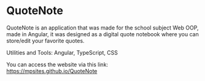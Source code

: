 # QuoteNote

QuoteNote is an application that was made for the school subject Web OOP, made in Angular, it was designed as a digital quote notebook where you can store/edit your favorite quotes.

Utilities and Tools: Angular, TypeScript, CSS

You can access the website via this link:
https://mpsites.github.io/QuoteNote
